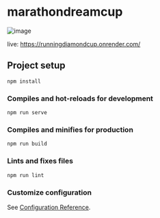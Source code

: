 # marathondreamcup

![image](https://github.com/Jonas-Hoang/marathondreamcup/assets/66858257/c544259b-51e5-46ba-88df-e4b3b3b030c7)

live: https://runningdiamondcup.onrender.com/
## Project setup
```
npm install
```

### Compiles and hot-reloads for development
```
npm run serve
```

### Compiles and minifies for production
```
npm run build
```

### Lints and fixes files
```
npm run lint
```

### Customize configuration
See [Configuration Reference](https://cli.vuejs.org/config/).
